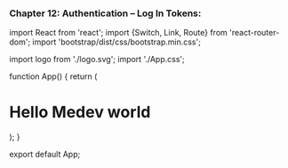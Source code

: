 ### Chapter 12: Authentication – Log In Tokens:
import React from 'react';
import {Switch, Link, Route} from 'react-router-dom';
import 'bootstrap/dist/css/bootstrap.min.css';



import logo from './logo.svg';
import './App.css';

function App() {
  return (
    
<div className="App"> <h1> Hello Medev world </h1> </div>
  );
}

export default App;




